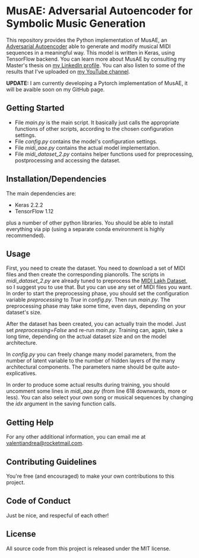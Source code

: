 # MusAE: Adversarial Autoencoder for Symbolic Music Generation

This repository provides the Python implementation of MusAE, an [Adversarial Autoencoder](https://arxiv.org/abs/1511.05644) able to generate and modify musical MIDI sequences in a meaningful way. This model is written in Keras, using TensorFlow backend. You can learn more about MusAE by consulting my Master's thesis on [my LinkedIn profile](https://www.linkedin.com/in/avalenti93/). You can also listen to some of the results that I've uploaded on [my YouTube channel](https://www.youtube.com/playlist?list=PLxrPCQsIK9XVVpTIun9meuPcOdWaG-aSg).

**UPDATE:** I am currently developing a Pytorch implementation of MusAE, it will be avaible soon on my GitHub page.

## Getting Started

- File *main.py* is the main script. It basically just calls the appropriate functions of other scripts, according to the chosen configuration settings.
- File *config.py* contains the model's configuration settings.
- File *midi_aae.py* contains the actual model implementation.
- File *midi_dataset_2.py* contains helper functions used for preprocessing, postprocessing and accessing the dataset.

## Installation/Dependencies

The main dependencies are:
- Keras 2.2.2
- TensorFlow 1.12

plus a number of other python libraries. You should be able to install everything via pip (using a separate conda environment is highly recommended). 

## Usage

First, you need to create the dataset. You need to download a set of MIDI files and then create the corresponding pianorolls. The scripts in *midi_dataset_2.py* are already tuned to preprocess the [MIDI Lakh Dataset](https://colinraffel.com/projects/lmd/), so I suggest you to use that. But you can use any set of MIDI files you want. In order to start the preprocessing phase, you should set the configuration variable *preprocessing* to *True* in *config.py*. Then run *main.py*. The preprocessing phase may take some time, even days, depending on your dataset's size.

After the dataset has been created, you can actually train the model. Just set *preprocessing=False* and re-run *main.py*. Training can, again, take a long time, depending on the actual dataset size and on the model architecture.

In *config.py* you can freely change many model parameters, from the number of latent variable to the number of hidden layers of the many architectural components. The parameters name should be quite auto-explicatives.

In order to produce some actual results during training, you should uncomment some lines in *midi_aae.py* (from line 618 downwards, more or less). You can also select your own song or musical sequences by changing the *idx* argument in the saving function calls.

## Getting Help

For any other additional information, you can email me at valentiandrea@rocketmail.com.

## Contributing Guidelines  

You're free (and encouraged) to make your own contributions to this project.

## Code of Conduct

Just be nice, and respecful of each other!

## License

All source code from this project is released under the MIT license.
